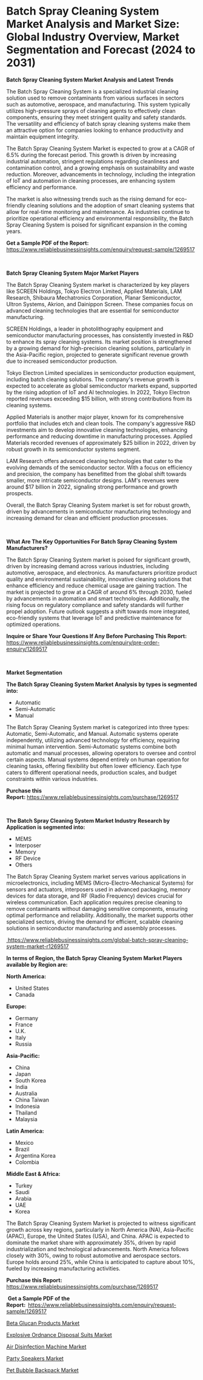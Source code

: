<p><h1>Batch Spray Cleaning System Market Analysis and Market Size: Global Industry Overview, Market Segmentation and Forecast (2024 to 2031)</h1></p><p><strong>Batch Spray Cleaning System Market Analysis and Latest Trends</strong></p>
<p><p>The Batch Spray Cleaning System is a specialized industrial cleaning solution used to remove contaminants from various surfaces in sectors such as automotive, aerospace, and manufacturing. This system typically utilizes high-pressure sprays of cleaning agents to effectively clean components, ensuring they meet stringent quality and safety standards. The versatility and efficiency of batch spray cleaning systems make them an attractive option for companies looking to enhance productivity and maintain equipment integrity.</p><p>The Batch Spray Cleaning System Market is expected to grow at a CAGR of 6.5% during the forecast period. This growth is driven by increasing industrial automation, stringent regulations regarding cleanliness and contamination control, and a growing emphasis on sustainability and waste reduction. Moreover, advancements in technology, including the integration of IoT and automation in cleaning processes, are enhancing system efficiency and performance. </p><p>The market is also witnessing trends such as the rising demand for eco-friendly cleaning solutions and the adoption of smart cleaning systems that allow for real-time monitoring and maintenance. As industries continue to prioritize operational efficiency and environmental responsibility, the Batch Spray Cleaning System is poised for significant expansion in the coming years.</p></p>
<p><strong>Get a Sample PDF of the Report:&nbsp;</strong> <a href="https://www.reliablebusinessinsights.com/enquiry/request-sample/1269517?utm_campaign=1873&utm_medium=2&utm_source=Github&utm_content=ia&utm_term=11122024&utm_id=batch-spray-cleaning-system">https://www.reliablebusinessinsights.com/enquiry/request-sample/1269517</a></p>
<p>&nbsp;</p>
<p><strong>Batch Spray Cleaning System Major Market Players</strong></p>
<p><p>The Batch Spray Cleaning System market is characterized by key players like SCREEN Holdings, Tokyo Electron Limited, Applied Materials, LAM Research, Shibaura Mechatronics Corporation, Planar Semiconductor, Ultron Systems, Akrion, and Dainippon Screen. These companies focus on advanced cleaning technologies that are essential for semiconductor manufacturing.</p><p>SCREEN Holdings, a leader in photolithography equipment and semiconductor manufacturing processes, has consistently invested in R&D to enhance its spray cleaning systems. Its market position is strengthened by a growing demand for high-precision cleaning solutions, particularly in the Asia-Pacific region, projected to generate significant revenue growth due to increased semiconductor production.</p><p>Tokyo Electron Limited specializes in semiconductor production equipment, including batch cleaning solutions. The company's revenue growth is expected to accelerate as global semiconductor markets expand, supported by the rising adoption of IoT and AI technologies. In 2022, Tokyo Electron reported revenues exceeding $15 billion, with strong contributions from its cleaning systems.</p><p>Applied Materials is another major player, known for its comprehensive portfolio that includes etch and clean tools. The company's aggressive R&D investments aim to develop innovative cleaning technologies, enhancing performance and reducing downtime in manufacturing processes. Applied Materials recorded revenues of approximately $25 billion in 2022, driven by robust growth in its semiconductor systems segment.</p><p>LAM Research offers advanced cleaning technologies that cater to the evolving demands of the semiconductor sector. With a focus on efficiency and precision, the company has benefitted from the global shift towards smaller, more intricate semiconductor designs. LAM's revenues were around $17 billion in 2022, signaling strong performance and growth prospects.</p><p>Overall, the Batch Spray Cleaning System market is set for robust growth, driven by advancements in semiconductor manufacturing technology and increasing demand for clean and efficient production processes.</p></p>
<p>&nbsp;</p>
<p><strong>What Are The Key Opportunities For Batch Spray Cleaning System Manufacturers?</strong></p>
<p><p>The Batch Spray Cleaning System market is poised for significant growth, driven by increasing demand across various industries, including automotive, aerospace, and electronics. As manufacturers prioritize product quality and environmental sustainability, innovative cleaning solutions that enhance efficiency and reduce chemical usage are gaining traction. The market is projected to grow at a CAGR of around 6% through 2030, fueled by advancements in automation and smart technologies. Additionally, the rising focus on regulatory compliance and safety standards will further propel adoption. Future outlook suggests a shift towards more integrated, eco-friendly systems that leverage IoT and predictive maintenance for optimized operations.</p></p>
<p><strong>Inquire or Share Your Questions If Any Before Purchasing This Report:</strong> <a href="https://www.reliablebusinessinsights.com/enquiry/pre-order-enquiry/1269517?utm_campaign=1873&utm_medium=2&utm_source=Github&utm_content=ia&utm_term=11122024&utm_id=batch-spray-cleaning-system">https://www.reliablebusinessinsights.com/enquiry/pre-order-enquiry/1269517</a></p>
<p>&nbsp;</p>
<p><strong>Market Segmentation</strong></p>
<p><strong>The Batch Spray Cleaning System Market Analysis by types is segmented into:</strong></p>
<p><ul><li>Automatic</li><li>Semi-Automatic</li><li>Manual</li></ul></p>
<p><p>The Batch Spray Cleaning System market is categorized into three types: Automatic, Semi-Automatic, and Manual. Automatic systems operate independently, utilizing advanced technology for efficiency, requiring minimal human intervention. Semi-Automatic systems combine both automatic and manual processes, allowing operators to oversee and control certain aspects. Manual systems depend entirely on human operation for cleaning tasks, offering flexibility but often lower efficiency. Each type caters to different operational needs, production scales, and budget constraints within various industries.</p></p>
<p><strong>Purchase this Report:&nbsp;</strong><a href="https://www.reliablebusinessinsights.com/purchase/1269517?utm_campaign=1873&utm_medium=2&utm_source=Github&utm_content=ia&utm_term=11122024&utm_id=batch-spray-cleaning-system">https://www.reliablebusinessinsights.com/purchase/1269517</a></p>
<p>&nbsp;</p>
<p><strong>The Batch Spray Cleaning System Market Industry Research by Application is segmented into:</strong></p>
<p><ul><li>MEMS</li><li>Interposer</li><li>Memory</li><li>RF Device</li><li>Others</li></ul></p>
<p><p>The Batch Spray Cleaning System market serves various applications in microelectronics, including MEMS (Micro-Electro-Mechanical Systems) for sensors and actuators, interposers used in advanced packaging, memory devices for data storage, and RF (Radio Frequency) devices crucial for wireless communication. Each application requires precise cleaning to remove contaminants without damaging sensitive components, ensuring optimal performance and reliability. Additionally, the market supports other specialized sectors, driving the demand for efficient, scalable cleaning solutions in semiconductor manufacturing and assembly processes.</p></p>
<p><a href="https://www.reliablebusinessinsights.com/global-batch-spray-cleaning-system-market-r1269517?utm_campaign=1873&utm_medium=2&utm_source=Github&utm_content=ia&utm_term=11122024&utm_id=batch-spray-cleaning-system">&nbsp;https://www.reliablebusinessinsights.com/global-batch-spray-cleaning-system-market-r1269517</a></p>
<p><strong>In terms of Region, the Batch Spray Cleaning System Market Players available by Region are:</strong></p>
<p>
    <p> <strong> North America: </strong>
        <ul>
            <li>United States</li>
            <li>Canada</li>
        </ul>
        </p> 
    <p> <strong> Europe: </strong>
        <ul>
            <li>Germany</li>
            <li>France</li>
            <li>U.K.</li>
            <li>Italy</li>
            <li>Russia</li>
        </ul>
        </p> 
    <p> <strong> Asia-Pacific: </strong>
        <ul>
            <li>China</li>
            <li>Japan</li>
            <li>South Korea</li>
            <li>India</li>
            <li>Australia</li>
            <li>China Taiwan</li>
            <li>Indonesia</li>
            <li>Thailand</li>
            <li>Malaysia</li>
        </ul>
        </p> 
    <p> <strong> Latin America: </strong>
        <ul>
            <li>Mexico</li>
            <li>Brazil</li>
            <li>Argentina Korea</li>
            <li>Colombia</li>
        </ul>
        </p> 
    <p> <strong> Middle East & Africa: </strong>
        <ul>
            <li>Turkey</li>
            <li>Saudi</li>
            <li>Arabia</li>
            <li>UAE</li>
            <li>Korea</li>
        </ul>
    </p>
    </p>
<p><p>The Batch Spray Cleaning System Market is projected to witness significant growth across key regions, particularly in North America (NA), Asia-Pacific (APAC), Europe, the United States (USA), and China. APAC is expected to dominate the market share with approximately 35%, driven by rapid industrialization and technological advancements. North America follows closely with 30%, owing to robust automotive and aerospace sectors. Europe holds around 25%, while China is anticipated to capture about 10%, fueled by increasing manufacturing activities.</p></p>
<p><strong>Purchase this Report: </strong><a href="https://www.reliablebusinessinsights.com/purchase/1269517?utm_campaign=1873&utm_medium=2&utm_source=Github&utm_content=ia&utm_term=11122024&utm_id=batch-spray-cleaning-system">https://www.reliablebusinessinsights.com/purchase/1269517</a></p>
<p>&nbsp;<strong>Get a Sample PDF of the Report:&nbsp;&nbsp;</strong><a href="https://www.reliablebusinessinsights.com/enquiry/request-sample/1269517?utm_campaign=1873&utm_medium=2&utm_source=Github&utm_content=ia&utm_term=11122024&utm_id=batch-spray-cleaning-system">https://www.reliablebusinessinsights.com/enquiry/request-sample/1269517</a></p>
<p><strong></strong></p>
<p><p><a href="https://www.linkedin.com/pulse/global-beta-glucan-products-market-product-types-applications-zesee?utm_campaign=1873&utm_medium=2&utm_source=Github&utm_content=ia&utm_term=11122024&utm_id=batch-spray-cleaning-system">Beta Glucan Products Market</a></p><p><a href="https://www.linkedin.com/pulse/explosive-ordnance-disposal-suits-market-analysis-trends-share-psnpe?utm_campaign=1873&utm_medium=2&utm_source=Github&utm_content=ia&utm_term=11122024&utm_id=batch-spray-cleaning-system">Explosive Ordnance Disposal Suits Market</a></p><p><a href="https://www.linkedin.com/pulse/air-disinfection-machine-market-development-top-players-projected-zeyge?utm_campaign=1873&utm_medium=2&utm_source=Github&utm_content=ia&utm_term=11122024&utm_id=batch-spray-cleaning-system">Air Disinfection Machine Market</a></p><p><a href="https://www.linkedin.com/pulse/forecasting-party-speakers-market-industry-analysis-growth-9n4me?utm_campaign=1873&utm_medium=2&utm_source=Github&utm_content=ia&utm_term=11122024&utm_id=batch-spray-cleaning-system">Party Speakers Market</a></p><p><a href="https://www.linkedin.com/pulse/sus-genius-market-wq1cf?utm_campaign=1873&utm_medium=2&utm_source=Github&utm_content=ia&utm_term=11122024&utm_id=batch-spray-cleaning-system">Pet Bubble Backpack Market</a></p></p>